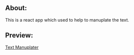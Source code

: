 ## About:
 This is a react app which used to help to manuplate the text.

## Preview:

[Text Manuplater](https://sujeet666.github.io/TextUtils/)
